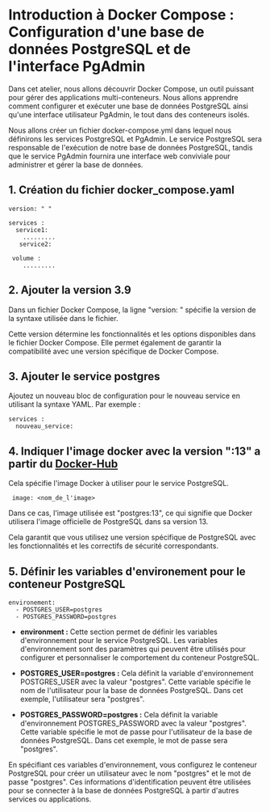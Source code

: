# Introduction à Docker Compose : Configuration d'une base de données PostgreSQL et de l'interface PgAdmin

Dans cet atelier, nous allons découvrir Docker Compose, un outil puissant pour gérer des applications multi-conteneurs. Nous allons apprendre comment configurer et exécuter une base de données PostgreSQL ainsi qu'une interface utilisateur PgAdmin, le tout dans des conteneurs isolés.

Nous allons créer un fichier docker-compose.yml dans lequel nous définirons les services PostgreSQL et PgAdmin. Le service PostgreSQL sera responsable de l'exécution de notre base de données PostgreSQL, tandis que le service PgAdmin fournira une interface web conviviale pour administrer et gérer la base de données.

## 1. Création du fichier docker_compose.yaml

```
version: " "

services : 
  service1:
    .........
   service2:
   
 volume :
    .........
```

## 2. Ajouter la version 3.9 

Dans un fichier Docker Compose, la ligne "version: <version>" spécifie la version de la syntaxe utilisée dans le fichier. 

Cette version détermine les fonctionnalités et les options disponibles dans le fichier Docker Compose. Elle permet également de garantir la compatibilité avec une version spécifique de Docker Compose.
  
## 3. Ajouter le service postgres
  
Ajoutez un nouveau bloc de configuration pour le nouveau service en utilisant la syntaxe YAML. Par exemple :
  
```
services :
  nouveau_service:
```
  
## 4. Indiquer l'image docker avec la version ":13" a partir du [Docker-Hub](https://hub.docker.com/_/postgres)
  
Cela spécifie l'image Docker à utiliser pour le service PostgreSQL.
  
```
 image: <nom_de_l'image>
```
      
Dans ce cas, l'image utilisée est "postgres:13", ce qui signifie que Docker utilisera l'image officielle de PostgreSQL dans sa version 13. 
  
Cela garantit que vous utilisez une version spécifique de PostgreSQL avec les fonctionnalités et les correctifs de sécurité correspondants.
      
      
## 5. Définir les variables d'environement pour le conteneur PostgreSQL 
                  
```
environement: 
  - POSTGRES_USER=postgres
  - POSTGRES_PASSWORD=postgres
```
* **environment :** Cette section permet de définir les variables d'environnement pour le service PostgreSQL. Les variables d'environnement sont des paramètres qui peuvent être utilisés pour configurer et personnaliser le comportement du conteneur PostgreSQL.
                  
* **POSTGRES_USER=postgres :** Cela définit la variable d'environnement POSTGRES_USER avec la valeur "postgres". Cette variable spécifie le nom de l'utilisateur pour la base de données PostgreSQL. Dans cet exemple, l'utilisateur sera "postgres".
   
* **POSTGRES_PASSWORD=postgres :** Cela définit la variable d'environnement POSTGRES_PASSWORD avec la valeur "postgres". Cette variable spécifie le mot de passe pour l'utilisateur de la base de données PostgreSQL. Dans cet exemple, le mot de passe sera "postgres".
   
En spécifiant ces variables d'environnement, vous configurez le conteneur PostgreSQL pour créer un utilisateur avec le nom "postgres" et le mot de passe "postgres". Ces informations d'identification peuvent être utilisées pour se connecter à la base de données PostgreSQL à partir d'autres services ou applications.

